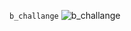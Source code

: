 ``` b_challange ```
![b_challange](https://github.com/abhishekbharawaj/forensics/tree/main/pictures)
